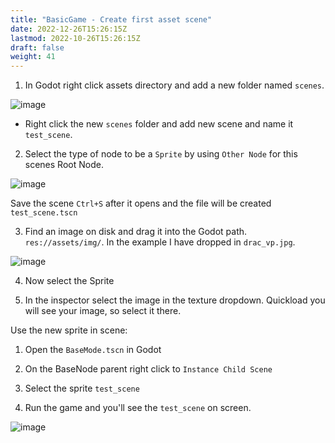 ```yaml
---
title: "BasicGame - Create first asset scene"
date: 2022-12-26T15:26:15Z
lastmod: 2022-10-26T15:26:15Z
draft: false
weight: 41
---
```


1. In Godot right click assets directory and add a new folder named `scenes`.

![image](../../images/create-scene-scenes-folder.jpg)

- Right click the new `scenes` folder and add new scene and name it `test_scene`.

2. Select the type of node to be a `Sprite` by using `Other Node` for this scenes Root Node.

![image](../../images/create-scene-scenes-node-type.jpg)

Save the scene `Ctrl+S` after it opens and the file will be created `test_scene.tscn`

3. Find an image on disk and drag it into the Godot path. `res://assets/img/`. In the example I have dropped in `drac_vp.jpg`.

![image](../../images/create-scene-scenes-add-image.jpg)

4. Now select the Sprite

5. In the inspector select the image in the texture dropdown. Quickload you will see your image, so select it there.

Use the new sprite in scene:

1. Open the `BaseMode.tscn` in Godot

2. On the BaseNode parent right click to `Instance Child Scene`

3. Select the sprite `test_scene`

4. Run the game and you'll see the `test_scene` on screen.

![image](../../images/create-scene-sprite-ingame.jpg)